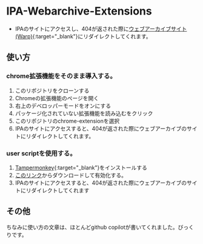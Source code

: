 # IPA-Webarchive-Extensions
- IPAのサイトにアクセスし、404が返された際に[ウェブアーカイブサイト(Warp)](https://warp.ndl.go.jp/info:ndljp/pid/12446699/){:target="_blank"}にリダイレクトしてくれます。

## 使い方
### chrome拡張機能をそのまま導入する。
1. このリポジトリをクローンする
2. Chromeの拡張機能のページを開く
3. 右上のデベロッパーモードをオンにする
4. パッケージ化されていない拡張機能を読み込むをクリック
5. このリポジトリのchrome-extensionを選択
6. IPAのサイトにアクセスすると、404が返された際にウェブアーカイブのサイトにリダイレクトしてくれます。

### user scriptを使用する。
1. [Tampermonkey](https://chrome.google.com/webstore/detail/tampermonkey/dhdgffkkebhmkfjojejmpbldmpobfkfo?hl=ja){:target="_blank"}をインストールする
2. [このリンク](https://github.com/mono0218/IPA-Webarchive-Extensions/releases/download/v1.0.0/ipa.user.js)からダウンロードして有効化する。
3. IPAのサイトにアクセスすると、404が返された際にウェブアーカイブのサイトにリダイレクトしてくれます

## その他

ちなみに使い方の文章は、ほとんどgithub copilotが書いてくれました。びっくりです。
